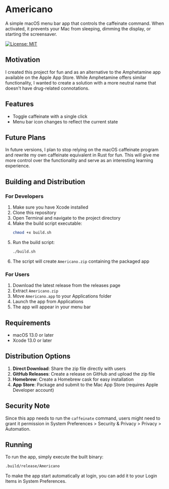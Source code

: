 # Americano

A simple macOS menu bar app that controls the caffeinate command. When activated, it prevents your Mac from sleeping, dimming the display, or starting the screensaver.

[![License: MIT](https://img.shields.io/badge/License-MIT-yellow.svg)](https://opensource.org/licenses/MIT)

## Motivation

I created this project for fun and as an alternative to the Amphetamine app available on the Apple App Store. While Amphetamine offers similar functionality, I wanted to create a solution with a more neutral name that doesn't have drug-related connotations.

## Features

- Toggle caffeinate with a single click
- Menu bar icon changes to reflect the current state

## Future Plans

In future versions, I plan to stop relying on the macOS caffeinate program and rewrite my own caffeinate equivalent in Rust for fun. This will give me more control over the functionality and serve as an interesting learning experience.

## Building and Distribution

### For Developers

1. Make sure you have Xcode installed
2. Clone this repository
3. Open Terminal and navigate to the project directory
4. Make the build script executable:
   ```bash
   chmod +x build.sh
   ```
5. Run the build script:
   ```bash
   ./build.sh
   ```
6. The script will create `Americano.zip` containing the packaged app

### For Users

1. Download the latest release from the releases page
2. Extract `Americano.zip`
3. Move `Americano.app` to your Applications folder
4. Launch the app from Applications
5. The app will appear in your menu bar

## Requirements

- macOS 13.0 or later
- Xcode 13.0 or later

## Distribution Options

1. **Direct Download**: Share the zip file directly with users
2. **GitHub Releases**: Create a release on GitHub and upload the zip file
3. **Homebrew**: Create a Homebrew cask for easy installation
4. **App Store**: Package and submit to the Mac App Store (requires Apple Developer account)

## Security Note

Since this app needs to run the `caffeinate` command, users might need to grant it permission in System Preferences > Security & Privacy > Privacy > Automation.

## Running

To run the app, simply execute the built binary:

```bash
.build/release/Americano
```

To make the app start automatically at login, you can add it to your Login Items in System Preferences. 